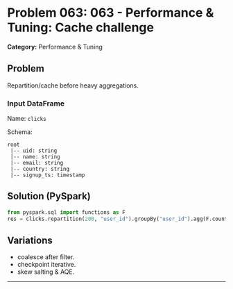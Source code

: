 # Problem 063: 063 - Performance & Tuning: Cache challenge

**Category:** Performance & Tuning

## Problem
Repartition/cache before heavy aggregations.

### Input DataFrame
Name: `clicks`

Schema:
```
root
 |-- uid: string
 |-- name: string
 |-- email: string
 |-- country: string
 |-- signup_ts: timestamp
```

## Solution (PySpark)
```python
from pyspark.sql import functions as F
res = clicks.repartition(200, "user_id").groupBy("user_id").agg(F.count("*").alias("cnt"))
```

## Variations
- coalesce after filter.
- checkpoint iterative.
- skew salting & AQE.

---
